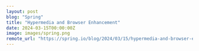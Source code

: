 ```yaml
---
layout: post
blog: "Spring"
title: "Hypermedia and Browser Enhancement"
date: 2024-03-15T00:00:00Z
image: images/spring.png
remote_url: "https://spring.io/blog/2024/03/15/hypermedia-and-browser-enhancement"
---
```

